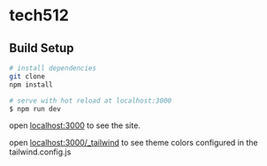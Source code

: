 # tech512

## Build Setup

```bash
# install dependencies
git clone 
npm install

# serve with hot reload at localhost:3000
$ npm run dev


```
open [localhost:3000](localhost:3000) to see the site.

open [localhost:3000/_tailwind](localhost:3000/_tailwind) to see theme colors configured in the tailwind.config.js
